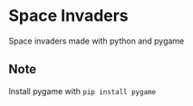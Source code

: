 # Space Invaders

Space invaders made with python and pygame

## Note

Install pygame with 
`pip install pygame`


